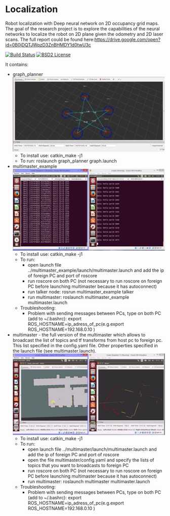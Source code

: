 Localization
======================================
Robot localization with Deep neural network on 2D occupancy grid maps.
The goal of the research project is to explore the capabilities of the neural networks to localize the robot on 2D plane given the odometry and 2D laser scans.
The full report could be found here:https://drive.google.com/open?id=0B0jDQTJWpzD3ZnBHMDY1d0twU3c


[![Build Status](https://travis-ci.org/Dtananaev/ROS_nodes.svg?branch=master)](https://travis-ci.org/Dtananaev/ROS_nodes)
[![BSD2 License](http://img.shields.io/badge/license-BSD2-brightgreen.svg)](https://github.com/Dtananaev/ROS_nodes/blob/master/LICENSE.md) 

It contains:

* graph_planner
 [![graph_planner](https://github.com/Dtananaev/ROS_nodes/blob/master/pictures/graph_planner.JPG)](https://www.youtube.com/watch?v=dBtdjbe6mtw&list=PLm9UBVQa6prlMgzgwN7DHSIl7TJIrmwM-)
     * To install use: catkin_make -j1 
     * To run: roslaunch graph_planner graph.launch
* multimaster_example
 [![multimaster_example](https://github.com/Dtananaev/ROS_nodes/blob/master/pictures/multimaster.JPG)](https://www.youtube.com/watch?v=59T0iIJnUGk&list=PLm9UBVQa6prlMgzgwN7DHSIl7TJIrmwM-&index=7)
     * To install use: catkin_make -j1 
     * To run: 
         * open launch file ../multimaster_example/launch/multimaster.launch  and add the ip of foreign PC and port of roscore 
         * run roscore on both PC (not necessary to run roscore on foreign PC before launching multimaster because it has autoconnect)
         * run talker node: rosrun multimaster_example talker
         * run multimaster: roslaunch multimaster_example multimaster.launch
     * Troubleshooting: 
         * Problem with sending messages between PCs, type on both PC (add to ~/.bashrc): export ROS_HOSTNAME=ip_adress_of_pc(e.g.export ROS_HOSTNAME=192.168.0.10 )   
* multimaster - the full version of the multimaster which allows to broadcast the list of topics and tf transforms from host pc to foreign pc. This list specified in the config.yaml file. Other properties specified in the launch file (see multimaster.launch). 
 [![multimaster](https://github.com/Dtananaev/ROS_nodes/blob/master/pictures/mm.JPG)](https://www.youtube.com/watch?v=VnkDEB2HQ4E&feature=youtu.be)
     * To install use: catkin_make -j1 
     * To run: 
         * open launch file ../multimaster/launch/multimaster.launch  and add the ip of foreign PC and port of roscore 
         * open the file multimaster/config.yaml  and specify the lists of topics that you want to broadcasts to foreign PC
         * run roscore on both PC (not necessary to run roscore on foreign PC before launching multimaster because it has autoconnect)
         * run multimaster: roslaunch multimaster multimaster.launch
     * Troubleshooting: 
         * Problem with sending messages between PCs, type on both PC (add to ~/.bashrc): export ROS_HOSTNAME=ip_adress_of_pc(e.g.export ROS_HOSTNAME=192.168.0.10 )  
